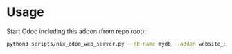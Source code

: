 # Usage

Start Odoo including this addon (from repo root):

```bash
python3 scripts/nix_odoo_web_server.py --db-name mydb --addon website_sale_comparison_wishlist
```
